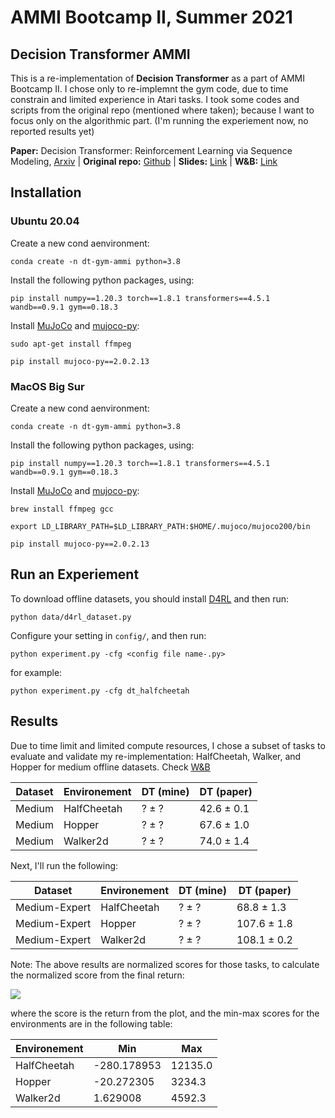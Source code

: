 # AMMI Bootcamp II,  Summer 2021

## Decision Transformer AMMI

This is a re-implementation of **Decision Transformer** as a part of AMMI Bootcamp II. I chose only to re-implemnt the gym code, due to time constrain and limited experience in Atari tasks. I took some codes and scripts from the original repo (mentioned where taken); because I want to focus only on the algorithmic part. (I'm running the experiement now, no reported results yet)

**Paper:** Decision Transformer: Reinforcement Learning via Sequence Modeling, [Arxiv](https://arxiv.org/abs/2106.01345)  |  **Original repo:** [Github](https://github.com/kzl/decision-transformer)  |  **Slides:** [Link](https://docs.google.com/presentation/d/1UC4lRa7Rp1DrWDjl-jJEHkFddBdCLfoQgxj2x7oqVkg/edit?usp=sharing)  |  **W&B:** [Link](https://wandb.ai/aimsammi/dt-ammi?workspace=user-rami-ahmed)

## Installation

### Ubuntu 20.04
Create a new cond aenvironment:
```
conda create -n dt-gym-ammi python=3.8
```

Install the following python packages, using:
```
pip install numpy==1.20.3 torch==1.8.1 transformers==4.5.1 wandb==0.9.1 gym==0.18.3
```

Install [MuJoCo](http://www.mujoco.org/) and [mujoco-py](https://github.com/openai/mujoco-py):
```
sudo apt-get install ffmpeg

pip install mujoco-py==2.0.2.13
```

### MacOS Big Sur
Create a new cond aenvironment:
```
conda create -n dt-gym-ammi python=3.8
```

Install the following python packages, using:
```
pip install numpy==1.20.3 torch==1.8.1 transformers==4.5.1 wandb==0.9.1 gym==0.18.3
```

Install [MuJoCo](http://www.mujoco.org/) and [mujoco-py](https://github.com/openai/mujoco-py):
```
brew install ffmpeg gcc

export LD_LIBRARY_PATH=$LD_LIBRARY_PATH:$HOME/.mujoco/mujoco200/bin

pip install mujoco-py==2.0.2.13
```


## Run an Experiement
To download offline datasets, you should install [D4RL](https://github.com/rail-berkeley/d4rl) and then run:

```
python data/d4rl_dataset.py
```

Configure your setting in `config/`, and then run:
```
python experiment.py -cfg <config file name-.py>
```
for example:
```
python experiment.py -cfg dt_halfcheetah
```

## Results
Due to time limit and limited compute resources, I chose a subset of tasks to evaluate and validate my re-implementation: HalfCheetah, Walker, and Hopper for medium offline datasets. Check [W&B](https://wandb.ai/aimsammi/dt-ammi?workspace=user-rami-ahmed)

| Dataset | Environement | DT (mine) | DT (paper) |
| ------------- | ------------- | ------------- | ------------- |
| Medium | HalfCheetah | ? ± ? | 42.6 ± 0.1 |
| Medium | Hopper | ? ± ? | 67.6 ± 1.0 |
| Medium | Walker2d | ? ± ? | 74.0 ± 1.4 |

Next, I'll run the following:

| Dataset | Environement | DT (mine) | DT (paper) |
| ------------- | ------------- | ------------- | ------------- |
| Medium-Expert | HalfCheetah | ? ± ? | 68.8 ± 1.3 |
| Medium-Expert | Hopper | ? ± ? | 107.6 ± 1.8 |
| Medium-Expert | Walker2d | ? ± ? | 108.1 ± 0.2 |


Note: The above results are normalized scores for those tasks, to calculate the normalized score from the final return:

<img src="https://render.githubusercontent.com/render/math?math=norm\_score = \frac{score - min\_score}{max\_score - min\_score}">

where the score is the return from the plot, and the min-max scores for the environments are in the following table:

| Environement | Min | Max |
| ------------- | ------------- | ------------- |
| HalfCheetah | -280.178953 | 12135.0 |
| Hopper | -20.272305| 3234.3 |
| Walker2d | 1.629008 | 4592.3 |

